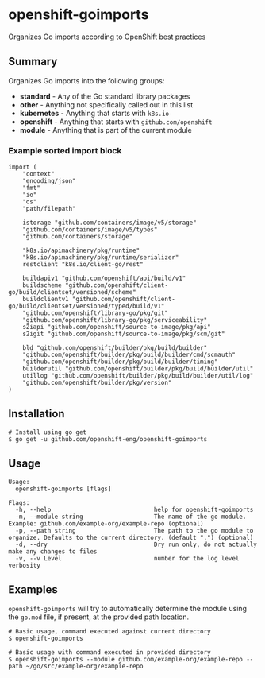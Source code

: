 # openshift-goimports
Organizes Go imports according to OpenShift best practices

## Summary
Organizes Go imports into the following groups:
 - **standard** - Any of the Go standard library packages
 - **other** - Anything not specifically called out in this list
 - **kubernetes** - Anything that starts with `k8s.io`
 - **openshift** - Anything that starts with `github.com/openshift`
 - **module** - Anything that is part of the current module

### Example sorted import block
```
import (
	"context"
	"encoding/json"
	"fmt"
	"io"
	"os"
	"path/filepath"

	istorage "github.com/containers/image/v5/storage"
	"github.com/containers/image/v5/types"
	"github.com/containers/storage"

	"k8s.io/apimachinery/pkg/runtime"
	"k8s.io/apimachinery/pkg/runtime/serializer"
	restclient "k8s.io/client-go/rest"

	buildapiv1 "github.com/openshift/api/build/v1"
	buildscheme "github.com/openshift/client-go/build/clientset/versioned/scheme"
	buildclientv1 "github.com/openshift/client-go/build/clientset/versioned/typed/build/v1"
	"github.com/openshift/library-go/pkg/git"
	"github.com/openshift/library-go/pkg/serviceability"
	s2iapi "github.com/openshift/source-to-image/pkg/api"
	s2igit "github.com/openshift/source-to-image/pkg/scm/git"

	bld "github.com/openshift/builder/pkg/build/builder"
	"github.com/openshift/builder/pkg/build/builder/cmd/scmauth"
	"github.com/openshift/builder/pkg/build/builder/timing"
	builderutil "github.com/openshift/builder/pkg/build/builder/util"
	utillog "github.com/openshift/builder/pkg/build/builder/util/log"
	"github.com/openshift/builder/pkg/version"
)
```

## Installation
```
# Install using go get
$ go get -u github.com/openshift-eng/openshift-goimports
```

## Usage
```
Usage:
  openshift-goimports [flags]

Flags:
  -h, --help                             help for openshift-goimports
  -m, --module string                    The name of the go module. Example: github.com/example-org/example-repo (optional)
  -p, --path string                      The path to the go module to organize. Defaults to the current directory. (default ".") (optional)
  -d, --dry                              Dry run only, do not actually make any changes to files
  -v, --v Level                          number for the log level verbosity
```

## Examples
`openshift-goimports` will try to automatically determine the module using the `go.mod` file, if present, at the provided path location.

```
# Basic usage, command executed against current directory
$ openshift-goimports

# Basic usage with command executed in provided directory
$ openshift-goimports --module github.com/example-org/example-repo --path ~/go/src/example-org/example-repo
```
